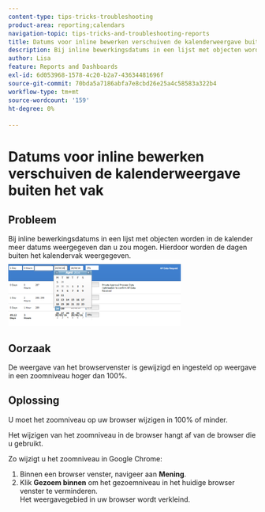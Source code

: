 ```yaml
---
content-type: tips-tricks-troubleshooting
product-area: reporting;calendars
navigation-topic: tips-tricks-and-troubleshooting-reports
title: Datums voor inline bewerken verschuiven de kalenderweergave buiten het vak
description: Bij inline bewerkingsdatums in een lijst met objecten worden in de kalender meer datums weergegeven dan u zou mogen. Hierdoor worden de dagen buiten het kalendervak weergegeven.
author: Lisa
feature: Reports and Dashboards
exl-id: 6d053968-1578-4c20-b2a7-43634481696f
source-git-commit: 70bda5a7186abfa7e8cbd26e25a4c58583a322b4
workflow-type: tm+mt
source-wordcount: '159'
ht-degree: 0%

---
```


# Datums voor inline bewerken verschuiven de kalenderweergave buiten het vak

## Probleem

Bij inline bewerkingsdatums in een lijst met objecten worden in de kalender meer datums weergegeven dan u zou mogen. Hierdoor worden de dagen buiten het kalendervak weergegeven.\
![&#x200B; de mening van de Kalender &#x200B;](assets/calendar-view-350x134.png)

## Oorzaak

De weergave van het browservenster is gewijzigd en ingesteld op weergave in een zoomniveau hoger dan 100%.

## Oplossing

U moet het zoomniveau op uw browser wijzigen in 100% of minder.

Het wijzigen van het zoomniveau in de browser hangt af van de browser die u gebruikt.

Zo wijzigt u het zoomniveau in Google Chrome:

1. Binnen een browser venster, navigeer aan **Mening**.
1. Klik **Gezoem binnen** om het gezoemniveau in het huidige browser venster te verminderen.\
   Het weergavegebied in uw browser wordt verkleind.
